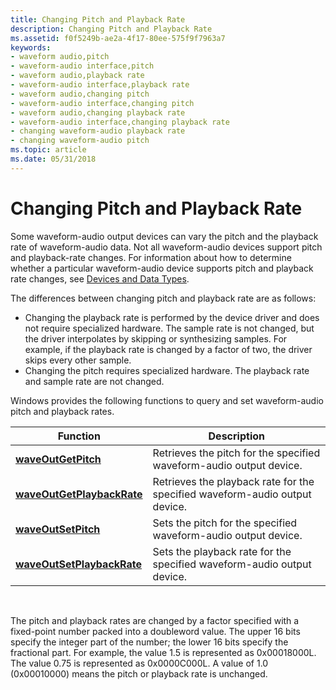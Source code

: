 ```yaml
---
title: Changing Pitch and Playback Rate
description: Changing Pitch and Playback Rate
ms.assetid: f0f5249b-ae2a-4f17-80ee-575f9f7963a7
keywords:
- waveform audio,pitch
- waveform-audio interface,pitch
- waveform audio,playback rate
- waveform-audio interface,playback rate
- waveform audio,changing pitch
- waveform-audio interface,changing pitch
- waveform audio,changing playback rate
- waveform-audio interface,changing playback rate
- changing waveform-audio playback rate
- changing waveform-audio pitch
ms.topic: article
ms.date: 05/31/2018
---
```


# Changing Pitch and Playback Rate

Some waveform-audio output devices can vary the pitch and the playback rate of waveform-audio data. Not all waveform-audio devices support pitch and playback-rate changes. For information about how to determine whether a particular waveform-audio device supports pitch and playback rate changes, see [Devices and Data Types](devices-and-data-types.md).

The differences between changing pitch and playback rate are as follows:

-   Changing the playback rate is performed by the device driver and does not require specialized hardware. The sample rate is not changed, but the driver interpolates by skipping or synthesizing samples. For example, if the playback rate is changed by a factor of two, the driver skips every other sample.
-   Changing the pitch requires specialized hardware. The playback rate and sample rate are not changed.

Windows provides the following functions to query and set waveform-audio pitch and playback rates.



| Function                                                 | Description                                                                 |
|----------------------------------------------------------|-----------------------------------------------------------------------------|
| [**waveOutGetPitch**](https://msdn.microsoft.com/library/Dd743861(v=VS.85).aspx)               | Retrieves the pitch for the specified waveform-audio output device.         |
| [**waveOutGetPlaybackRate**](https://msdn.microsoft.com/library/Dd743862(v=VS.85).aspx) | Retrieves the playback rate for the specified waveform-audio output device. |
| [**waveOutSetPitch**](https://msdn.microsoft.com/library/Dd743872(v=VS.85).aspx)               | Sets the pitch for the specified waveform-audio output device.              |
| [**waveOutSetPlaybackRate**](https://msdn.microsoft.com/library/Dd743873(v=VS.85).aspx) | Sets the playback rate for the specified waveform-audio output device.      |



 

The pitch and playback rates are changed by a factor specified with a fixed-point number packed into a doubleword value. The upper 16 bits specify the integer part of the number; the lower 16 bits specify the fractional part. For example, the value 1.5 is represented as 0x00018000L. The value 0.75 is represented as 0x0000C000L. A value of 1.0 (0x00010000) means the pitch or playback rate is unchanged.

 

 




